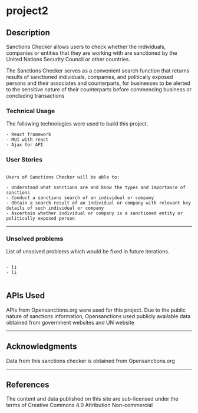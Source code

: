 # project2

## Description

Sanctions Checker allows users to check whether the individuals, companies or entities that they are working with are sanctioned by the United Nations Security Council or other countries.

The Sanctions Checker serves as a convenient search function that returns results of sanctioned individuals, companies, and politically exposed persons and their associates and counterparts, for businesses to be alerted to the sensitive nature of their counterparts before commencing business or concluding transactions

### Technical Usage

The following technologies were used to build this project.

```
- React framework
- MUI with react
- Ajax for API

```

### User Stories

```

Users of Sanctions Checker will be able to:

- Understand what sanctions are and know the types and importance of sanctions
- Conduct a sanctions search of an individual or company
- Obtain a search result of an individual or company with relevant key details of such individual or company
- Ascertain whether individual or company is a sanctioned entity or politically exposed person

```

---

### Unsolved problems

List of unsolved problems which would be fixed in future iterations.

```

- li
- li


```

## APIs Used

APIs from Opensanctions.org were used for this project.
Due to the public nature of sanctions information, Opensanctions used publicly available data obtained from government websites and UN website

---

## Acknowledgments

Data from this sanctions checker is obtained from Opensanctions.org

---

## References

The content and data published on this site are sub-licensed under the terms of Creative Commons 4.0 Attribution Non-commercial
